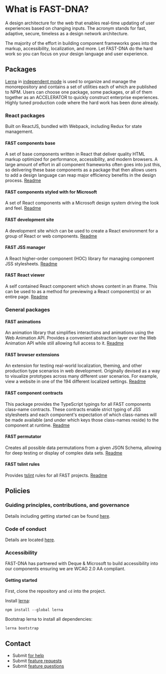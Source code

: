 # What is FAST-DNA?
A design architecture for the web that enables real-time updating of user experiences based on changing inputs. The acronym stands for fast, adaptive, secure, timeless as a design network architecture.

The majority of the effort in building component frameworks goes into the markup, accessibility, localization, and more. Let FAST-DNA do the hard work so you can focus on your design language and user experience.


## Packages
[Lerna](https://github.com/lerna/lerna) in [independent mode](https://github.com/lerna/lerna#independent-mode---independent) is used to organize and manage the monorepository and contains a set of utilities each of which are published to NPM. Users can choose one package, some packages, or all of them together as an ACCELERATOR to quickly construct enterprise experiences. Highly tuned production code where the hard work has been done already.


### React packages
Built on ReactJS, bundled with Webpack, including Redux for state management.

#### FAST components base
A set of base components written in React that deliver quality HTML markup optimized for performance, accessibility, and modern browsers. A large amount of effort in all component frameworks often goes into just this, so delivering these base components as a package that then allows users to add a design language can reap major efficiency benefits in the design process. [Readme](https://github.com/Microsoft/fast-dna/tree/master/packages/fast-components-react-base)

#### FAST components styled with for Microsoft
A set of React components with a Microsoft design system driving the look and feel. [Readme](https://github.com/Microsoft/fast-dna/tree/master/packages/fast-components-react-msft)

#### FAST development site
A development site which can be used to create a React environment for a group of React or web components. [Readme](https://github.com/Microsoft/fast-dna/tree/master/packages/fast-development-site-react)

#### FAST JSS manager
A React higher-order component (HOC) library for managing component JSS stylesheets. [Readme](https://github.com/Microsoft/fast-dna/tree/master/packages/fast-jss-manager-react)

#### FAST React viewer
A self contained React component which shows content in an iframe. This can be used to as a method for previewing a React component(s) or an entire page. [Readme](https://github.com/Microsoft/fast-dna/tree/master/packages/fast-viewer)


### General packages
#### FAST animations
An animation library that simplifies interactions and animations using the Web Animation API. Provides a convenient abstraction layer over the Web Animation API while still allowing full access to it. [Readme](https://github.com/Microsoft/fast-dna/tree/master/packages/fast-animation)

#### FAST browser extensions
An extension for testing real-world localization, theming, and other production type scenarios in web development. Originally devised as a way to visualize prototypes across many different user scenarios. For example, view a website in one of the 194 different localized settings. [Readme](https://github.com/Microsoft/fast-dna/tree/master/packages/fast-browser-extentions)

#### FAST component contracts
This package provides the TypeScript typings for all FAST components class-name contracts. These contracts enable strict typing of JSS stylesheets and each component's expectation of which class-names will be made available (and under which keys those class-names reside) to the component at runtime. [Readme](https://github.com/Microsoft/fast-dna/tree/master/packages/fast-components-class-name-contracts)

#### FAST permutator
Creates all possible data permutations from a given JSON Schema, allowing for deep testing or display of complex data sets. [Readme](https://github.com/Microsoft/fast-dna/tree/master/packages/fast-permutator)

#### FAST tslint rules
Provides [tslint](https://github.com/palantir/tslint) rules for all FAST projects. [Readme](https://github.com/Microsoft/fast-dna/tree/master/packages/fast-tslint-rules)


## Policies
### Guiding principles, contributions, and governance
Details including getting started can be found [here](https://github.com/Microsoft/fast-dna/blob/master/CONTRIBUTING.md).

### Code of conduct
Details are located [here](https://github.com/Microsoft/fast-dna/blob/master/CODE_OF_CONDUCT.md).

### Accessibility
FAST-DNA has partnered with Deque & Microsoft to build accessibility into our components ensuring we are WCAG 2.0 AA compliant.

#### Getting started
First, clone the repository and `cd` into the project.

Install [lerna](https://github.com/lerna/lerna):
```shell
npm install --global lerna
```

Bootstrap lerna to install all dependencies:
```shell
lerna bootstrap
```

## Contact
* Submit [for help](https://stackoverflow.com/questions/tagged/fast-dna) 
* Submit [feature requests](https://github.com/Microsoft/fast-dna/issues/new?labels=feature%20:%20request)
* Submit [feature questions](https://github.com/Microsoft/fast-dna/issues/new?labels=feature%20:%20question)
